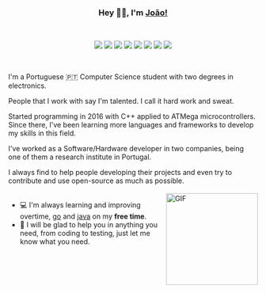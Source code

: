 <div align="center">
<h3> Hey 👋🏽, I'm <a href="joaoofreitas.antonws.com">João!</a> </h3>
</br>

<!----
<img align="center" src="https://user-images.githubusercontent.com/31630346/90116593-9c234980-dd4d-11ea-8c1d-d52401b8587a.png"/>
---->

![](https://img.shields.io/badge/OS-Linux-informational?style=flat-square&logo=linux&logoColor=white&color=fcc624)
![](https://img.shields.io/badge/Shell-zsh-informational?style=flat-square&logo=gnu-bash&logoColor=white&color=a42e2b)
![](https://img.shields.io/badge/Editor-Neovim-informational?style=flat-square&logo=neovim&logoColor=white&color=57a143)
![](https://img.shields.io/badge/Tools-Docker-informational?style=flat-square&logo=docker&logoColor=white&color=2496ed)
![](https://img.shields.io/badge/Tools-NodeJS-informational?style=flat-square&logo=node.js&logoColor=white&color=339933)
![](https://img.shields.io/badge/Code-Python-informational?style=flat-square&logo=python&logoColor=white&color=3776ab)
![](https://img.shields.io/badge/Code-Javascript-informational?style=flat-square&logo=javascript&logoColor=white&color=f7df1e)
![](https://img.shields.io/badge/Code-C++-informational?style=flat-square&logo=c&logoColor=white&color=00599c)
</div>
</br>

I'm a Portuguese 🇵🇹 Computer Science student with two degrees in electronics.

People that I work with say I'm talented. I call it hard work and sweat.

Started programming in 2016 with C++ applied to ATMega microcontrollers. Since there, I've been learning more languages and frameworks to develop my skills in this field.

I've worked as a Software/Hardware developer in two companies, being one of them a research institute in Portugal.

I always find to help people developing their projects and even try to contribute and use open-source as much as possible.
</br>
</br>
<img align="right" height="185" alt="GIF" src="https://user-images.githubusercontent.com/31630346/89291774-0a338680-d653-11ea-9cbe-8ba7bc405f0a.gif"/>
- 💻 I'm always learning and improving overtime, [go](https://github.com/golang/go) and [java](https://www.java.com) on my __free time__. 
- 🧪 I will be glad to help you in anything you need, from coding to testing, just let me know what you need. 

</br>
<!--
<a href="https://github.com/joaoofreitas">
  <img weight="500" align="center" src="https://github-readme-stats.vercel.app/api/top-langs/?username=joaoofreitas&hide=html,css&title_color=ffffff&text_color=c9cacc&icon_color=2bbc8a&bg_color=1d1f21" />
</a> -->

<!--
![image](https://github.com/saadeghi/saadeghi/blob/master/dino.gif)
-->

